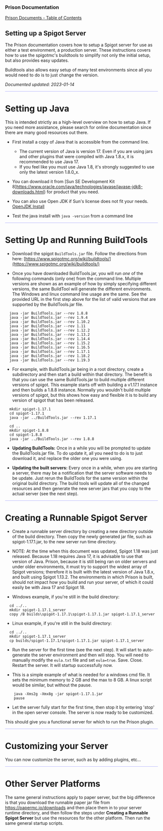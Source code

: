 
### Prison Documentation 
[Prison Documents - Table of Contents](prison_docs_000_toc.md)

## Setting up a Spigot Server

The Prison documentation covers how to setup a Spigot server for use as either
a test environment, a production server.  These instructions covers how to
use the spigotmc's buildtools to simplify not only the initial setup, 
but also provides easy updates.  

Buildtools also allows easy setup of many test environments since all you 
would need to do is to just change the version.


*Documented updated: 2023-01-14*

<hr style="height:1px; border:none; color:#aaf; background-color:#aaf;">


# Setting up Java
This is intended strictly as a high-level overview on how to setup Java.
If you need more assistance, please search for online documentation since
there are many good resources out there.

*  First install a copy of Java that is accessible from the command line.
    - The current version of Java is version 17. Even if you are using jars and other plugins that were compiled with Java 1.8.x, it is recommended to use Java 17.  
	- If you feel like you must use Java 1.8, it's strongly suggested to use only the latest version 1.8.0_x.
    
    
*  You can download it from [Sun SE Development Kit 8]https://www.oracle.com/java/technologies/javase/javase-jdk8-downloads.html) for product that you need.


*  You can also use Open JDK if Sun's license does not fit your needs. [OpenJDK Install](https://openjdk.java.net/install/)


*  Test the java install with `java -version` from a command line

<hr style="height:1px; border:none; color:#aaf; background-color:#aaf;">



# Setting Up and Running BuildTools

*  Download the spigot `BuildTools.jar` file.  Follow the directions from here:
	[https://www.spigotmc.org/wiki/buildtools/](https://www.spigotmc.org/wiki/buildtools/)


*  Once you have downloaded BuildTools.jar, you will run *one* of the following commands (only one) from the command line.  Multiple versions are shown as an example of how by simply specifying different versions, the same BuildTool will generate the different environments.  The Windows and linux command line usage are the same.  See the provided URL in the first step above for the list of valid versions that are supported by the BuildTools.jar file.  

```
  java -jar BuildTools.jar --rev 1.8.8
  java -jar BuildTools.jar --rev 1.9.4
  java -jar BuildTools.jar --rev 1.10.2
  java -jar BuildTools.jar --rev 1.11
  java -jar BuildTools.jar --rev 1.12.2
  java -jar BuildTools.jar --rev 1.13.2
  java -jar BuildTools.jar --rev 1.14.4
  java -jar BuildTools.jar --rev 1.15.2
  java -jar BuildTools.jar --rev 1.16.5
  java -jar BuildTools.jar --rev 1.17.1
  java -jar BuildTools.jar --rev 1.18.2
  java -jar BuildTools.jar --rev 1.19.3
```

*  For example, with BuildTools.jar being in a root directory, create a subdirectory and then start a build within that directory.  The benefit is that you can use the same BuildTools.jar to build multiple different versions of spigot.  This example starts off with building a v1.17.1 instance and then builds a 1.8.8 instance.  Normally you wouldn't build multiple versions of spigot, but this shows how easy and flexible it is to build any version of spigot that has been released.

```
  mkdir spigot-1.17.1
  cd spigot-1.17.1
  java -jar ../BuildTools.jar --rev 1.17.1
  
  cd ..
  mkdir spigot-1.8.8
  cd spigot-1.8.8
  java -jar ../BuildTools.jar --rev 1.8.8
```

*  **Updating BuildTools:** Once in a while you will be prompted to update the BuildTools.jar file. To do update it, all you need to do is to just download it, and replace the older one you were using.  


*  **Updating the built servers:** Every once in a while, when you are starting a server, there may be a notification that the server software needs to be update.  Just rerun the BuildTools for the same version within the original build directory.  The build tools will update all of the changed resources and then generate the new server jars that you copy to the actual server (see the next step).  


<hr style="height:1px; border:none; color:#aaf; background-color:#aaf;">



# Creating a Runnable Spigot Server

*  Create a runnable server directory by creating a new directory outside of the build directory. Then copy the newly generated jar file, such as spigot-1.17.1.jar, to the new server run time directory. 

*  NOTE: At the time when this document was updated, Spigot 1.18 was just released.  Because 1.18 requires Java 17, it is advisable to use that version of Java.  Prison, because it is still being ran on older servers and under older environments, it must try to support the widest array of Spigot versions; therefore it is built with the latest version of Java 1.8.x, and built using Spigot 1.13.2.  The environments in which Prison is built, should not impact how you build and run your server, of which it could easily be with Java 17 and Spigot 18.


*  Windows example, if you're still in the build directory:

```
  cd ../..
  mkdir spigot-1.17.1_server
  copy /B builds\spigot-1.17.1\spigot-1.17.1.jar spigot-1.17.1_server
```

*  Linux example, if you're still in the build directory:

```
  cd ../..
  mkdir spigot-1.17.1_server
  cp builds/spigot-1.17.1/spigot-1.17.1.jar spigot-1.17.1_server
```


*  Run the server for the first time (see the next step). It will start to auto-generate the server environment and then will stop.  You will need to manually modify the `eula.txt` file and set `eula=true`.  Save.  Close.  Restart the server.  It will startup successfully now.


*  This is a simple example of what is needed for a windows cmd file. It sets the minimum memory to 2 GB and the max to 8 GB.  A linux script would be similar, but without the pause.

```
    java -Xms2g -Xmx8g -jar spigot-1.17.1.jar
    pause
```

*  Let the server fully start for the first time, then stop it by entering 'stop' in the open server console.  The server is now ready to be customized.


This should give you a functional server for which to run the Prison plugin.  


<hr style="height:1px; border:none; color:#aaf; background-color:#aaf;">



# Customizing your Server

You can now customize the server, such as by adding plugins, etc...


<hr style="height:1px; border:none; color:#aaf; background-color:#aaf;">



# Other Server Platforms

The same general instructions apply to paper server, but the big difference is that you download the runnable paper jar file from https://papermc.io/downloads and then place them in to your server runtime directory, and then follow the steps under **Creating a Runnable Spigot Server** but use the resources for the other platform.  Then run the same general startup scripts.


